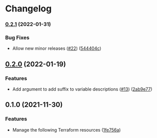 # Changelog

### [0.2.1](https://github.com/dhoppeIT/terraform-tfe-variable/compare/v0.2.0...v0.2.1) (2022-01-31)


### Bug Fixes

* Allow new minor releases ([#22](https://github.com/dhoppeIT/terraform-tfe-variable/issues/22)) ([544404c](https://github.com/dhoppeIT/terraform-tfe-variable/commit/544404c028275112ce58b3f737033bbe2c181d42))

## [0.2.0](https://github.com/dhoppeIT/terraform-tfe-variable/compare/v0.1.0...v0.2.0) (2022-01-19)


### Features

* Add argument to add suffix to variable descriptions ([#13](https://github.com/dhoppeIT/terraform-tfe-variable/issues/13)) ([2ab9e77](https://github.com/dhoppeIT/terraform-tfe-variable/commit/2ab9e770bd695cfb99f8f2a45402de39d3e1ca75))

## 0.1.0 (2021-11-30)


### Features

* Manage the following Terraform resources ([1fe756a](https://www.github.com/dhoppeIT/terraform-tfe-variable/commit/1fe756a1678e543124ef94dcdcf85d5bb2ef2314))
